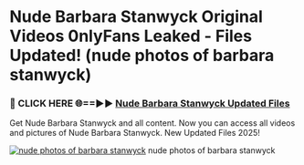 # Nude Barbara Stanwyck Original Videos 0nlyFans Leaked - Files Updated! (nude photos of barbara stanwyck)

<h3>🔴 CLICK HERE 🌐==►► <a href="https://tinyurl.com/2p9ay9w9" rel="nofollow">Nude Barbara Stanwyck Updated Files</a></h3>

Get Nude Barbara Stanwyck and all content. Now you can access all videos and pictures of Nude Barbara Stanwyck. New Updated Files 2025!

[![nude photos of barbara stanwyck](https://i.imgur.com/KQgVmj3.gif)](https://tinyurl.com/2p9ay9w9)
nude photos of barbara stanwyck